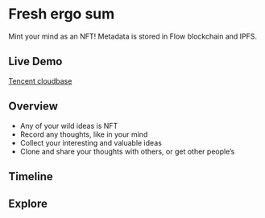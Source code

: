 # Fresh ergo sum

Mint your mind as an NFT! Metadata is stored in Flow blockchain and IPFS.

## Live Demo

[Tencent cloudbase](https://cogito-8gnuzutz529a0102-1304586669.tcloudbaseapp.com)

## Overview

- Any of your wild ideas is NFT
- Record any thoughts, like in your mind
- Collect your interesting and valuable ideas
- Clone and share your thoughts with others, or get other people’s


## Timeline

## Explore

